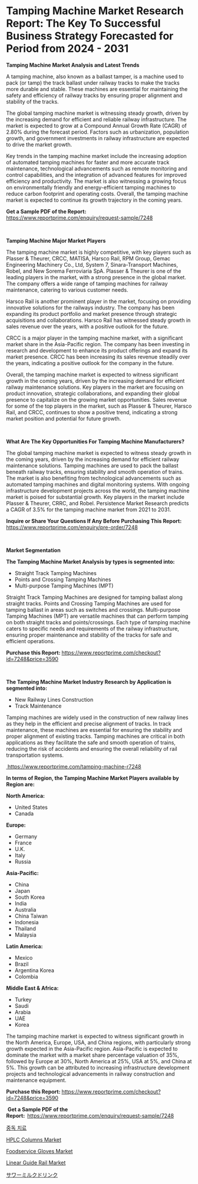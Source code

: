 <p><h1>Tamping Machine Market Research Report: The Key To Successful Business Strategy Forecasted for Period from 2024 - 2031</h1></p><p><strong>Tamping Machine Market Analysis and Latest Trends</strong></p>
<p><p>A tamping machine, also known as a ballast tamper, is a machine used to pack (or tamp) the track ballast under railway tracks to make the tracks more durable and stable. These machines are essential for maintaining the safety and efficiency of railway tracks by ensuring proper alignment and stability of the tracks.</p><p>The global tamping machine market is witnessing steady growth, driven by the increasing demand for efficient and reliable railway infrastructure. The market is expected to grow at a Compound Annual Growth Rate (CAGR) of 2.80% during the forecast period. Factors such as urbanization, population growth, and government investments in railway infrastructure are expected to drive the market growth.</p><p>Key trends in the tamping machine market include the increasing adoption of automated tamping machines for faster and more accurate track maintenance, technological advancements such as remote monitoring and control capabilities, and the integration of advanced features for improved efficiency and productivity. The market is also witnessing a growing focus on environmentally friendly and energy-efficient tamping machines to reduce carbon footprint and operating costs. Overall, the tamping machine market is expected to continue its growth trajectory in the coming years.</p></p>
<p><strong>Get a Sample PDF of the Report:&nbsp;</strong> <a href="https://www.reportprime.com/enquiry/request-sample/7248">https://www.reportprime.com/enquiry/request-sample/7248</a></p>
<p>&nbsp;</p>
<p><strong>Tamping Machine Major Market Players</strong></p>
<p><p>The tamping machine market is highly competitive, with key players such as Plasser & Theurer, CRCC, MATISA, Harsco Rail, RPM Group, Gemac Engineering Machinery Co., Ltd, System 7, Sinara-Transport Machines, Robel, and New Sorema Ferroviaria SpA. Plasser & Theurer is one of the leading players in the market, with a strong presence in the global market. The company offers a wide range of tamping machines for railway maintenance, catering to various customer needs.</p><p>Harsco Rail is another prominent player in the market, focusing on providing innovative solutions for the railways industry. The company has been expanding its product portfolio and market presence through strategic acquisitions and collaborations. Harsco Rail has witnessed steady growth in sales revenue over the years, with a positive outlook for the future.</p><p>CRCC is a major player in the tamping machine market, with a significant market share in the Asia-Pacific region. The company has been investing in research and development to enhance its product offerings and expand its market presence. CRCC has been increasing its sales revenue steadily over the years, indicating a positive outlook for the company in the future.</p><p>Overall, the tamping machine market is expected to witness significant growth in the coming years, driven by the increasing demand for efficient railway maintenance solutions. Key players in the market are focusing on product innovation, strategic collaborations, and expanding their global presence to capitalize on the growing market opportunities. Sales revenue for some of the top players in the market, such as Plasser & Theurer, Harsco Rail, and CRCC, continues to show a positive trend, indicating a strong market position and potential for future growth.</p></p>
<p>&nbsp;</p>
<p><strong>What Are The Key Opportunities For Tamping Machine Manufacturers?</strong></p>
<p><p>The global tamping machine market is expected to witness steady growth in the coming years, driven by the increasing demand for efficient railway maintenance solutions. Tamping machines are used to pack the ballast beneath railway tracks, ensuring stability and smooth operation of trains. The market is also benefiting from technological advancements such as automated tamping machines and digital monitoring systems. With ongoing infrastructure development projects across the world, the tamping machine market is poised for substantial growth. Key players in the market include Plasser & Theurer, CRRC, and Robel. Persistence Market Research predicts a CAGR of 3.5% for the tamping machine market from 2021 to 2031.</p></p>
<p><strong>Inquire or Share Your Questions If Any Before Purchasing This Report:</strong> <a href="https://www.reportprime.com/enquiry/pre-order/7248">https://www.reportprime.com/enquiry/pre-order/7248</a></p>
<p>&nbsp;</p>
<p><strong>Market Segmentation</strong></p>
<p><strong>The Tamping Machine Market Analysis by types is segmented into:</strong></p>
<p><ul><li>Straight Track Tamping Machines</li><li>Points and Crossing Tamping Machines</li><li>Multi-purpose Tamping Machines (MPT)</li></ul></p>
<p><p>Straight Track Tamping Machines are designed for tamping ballast along straight tracks. Points and Crossing Tamping Machines are used for tamping ballast in areas such as switches and crossings. Multi-purpose Tamping Machines (MPT) are versatile machines that can perform tamping on both straight tracks and points/crossings. Each type of tamping machine caters to specific needs and requirements of the railway infrastructure, ensuring proper maintenance and stability of the tracks for safe and efficient operations.</p></p>
<p><strong>Purchase this Report:&nbsp;</strong><a href="https://www.reportprime.com/checkout?id=7248&price=3590">https://www.reportprime.com/checkout?id=7248&price=3590</a></p>
<p>&nbsp;</p>
<p><strong>The Tamping Machine Market Industry Research by Application is segmented into:</strong></p>
<p><ul><li>New Railway Lines Construction</li><li>Track Maintenance</li></ul></p>
<p><p>Tamping machines are widely used in the construction of new railway lines as they help in the efficient and precise alignment of tracks. In track maintenance, these machines are essential for ensuring the stability and proper alignment of existing tracks. Tamping machines are critical in both applications as they facilitate the safe and smooth operation of trains, reducing the risk of accidents and ensuring the overall reliability of rail transportation systems.</p></p>
<p><a href="https://www.reportprime.com/tamping-machine-r7248">&nbsp;https://www.reportprime.com/tamping-machine-r7248</a></p>
<p><strong>In terms of Region, the Tamping Machine Market Players available by Region are:</strong></p>
<p>
    <p> <strong> North America: </strong>
        <ul>
            <li>United States</li>
            <li>Canada</li>
        </ul>
        </p> 
    <p> <strong> Europe: </strong>
        <ul>
            <li>Germany</li>
            <li>France</li>
            <li>U.K.</li>
            <li>Italy</li>
            <li>Russia</li>
        </ul>
        </p> 
    <p> <strong> Asia-Pacific: </strong>
        <ul>
            <li>China</li>
            <li>Japan</li>
            <li>South Korea</li>
            <li>India</li>
            <li>Australia</li>
            <li>China Taiwan</li>
            <li>Indonesia</li>
            <li>Thailand</li>
            <li>Malaysia</li>
        </ul>
        </p> 
    <p> <strong> Latin America: </strong>
        <ul>
            <li>Mexico</li>
            <li>Brazil</li>
            <li>Argentina Korea</li>
            <li>Colombia</li>
        </ul>
        </p> 
    <p> <strong> Middle East & Africa: </strong>
        <ul>
            <li>Turkey</li>
            <li>Saudi</li>
            <li>Arabia</li>
            <li>UAE</li>
            <li>Korea</li>
        </ul>
    </p>
    </p>
<p><p>The tamping machine market is expected to witness significant growth in the North America, Europe, USA, and China regions, with particularly strong growth expected in the Asia-Pacific region. Asia-Pacific is expected to dominate the market with a market share percentage valuation of 35%, followed by Europe at 30%, North America at 25%, USA at 5%, and China at 5%. This growth can be attributed to increasing infrastructure development projects and technological advancements in railway construction and maintenance equipment.</p></p>
<p><strong>Purchase this Report: </strong><a href="https://www.reportprime.com/checkout?id=7248&price=3590">https://www.reportprime.com/checkout?id=7248&price=3590</a></p>
<p>&nbsp;<strong>Get a Sample PDF of the Report:&nbsp;&nbsp;</strong><a href="https://www.reportprime.com/enquiry/request-sample/7248">https://www.reportprime.com/enquiry/request-sample/7248</a></p>
<p><strong></strong></p>
<p><p><a href="https://github.com/KoleLedner/Market-Research-Report-List-1/blob/main/956368272134.md">중독 치료</a></p><p><a href="https://github.com/edytherolanlouisejk1miz0wig/Market-Research-Report-List-2/blob/main/hplc-columns-market.md">HPLC Columns Market</a></p><p><a href="https://issuu.com/reportprime-2/docs/foodservice-gloves-market-size-2030.pptx">Foodservice Gloves Market</a></p><p><a href="https://github.com/peachesmcdowel1/Market-Research-Report-List-2/blob/main/linear-guide-rail-market.md">Linear Guide Rail Market</a></p><p><a href="https://github.com/TatumKoelpin2017/Market-Research-Report-List-1/blob/main/412668376335.md">サワーミルクドリンク</a></p></p>